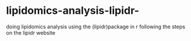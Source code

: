 # lipidomics-analysis-lipidr-

doing lipidomics analysis using the (lipidr)package in r following the steps on the lipidr website 
